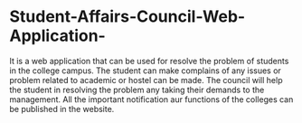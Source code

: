 # Student-Affairs-Council-Web-Application-
It is a web application that can be used for resolve the problem of students in the college campus. The student can make complains of any issues or problem related to academic or hostel can be made. The council will help the student in resolving the problem any taking their demands to the management. All the important notification aur functions of the colleges can be published in the website. 
